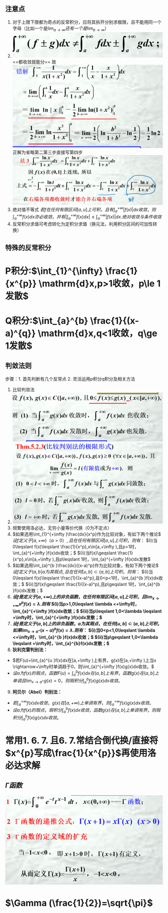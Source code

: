## 注意点
1. 对于上限下限都为奇点的反常积分，应将其拆开分别求极限，且不能用同一个字母（比如一个是$\lim_{a \to \infty}还有一个是\lim_{b \to \infty}$）
2. ![](images/2022-12-13-09-18-17.png)==都收敛就能分==
   故![](images/2022-12-13-09-22-08.png)正解为省略第二第三步直接写第四步
   ![](images/2022-12-16-11-36-38.png)
3. 绝对值不等式
   $若f在任何有限区间[a,u]上可积，且有\int_{a}^{+\infty }\left | f(x) \right |dx收敛，则\int_{a}^{+\infty }f(x)dx亦必收敛，并有\left | \int_{a}^{+\infty }f(x)dx \right |\leqslant \int_{a}^{+\infty }\left | f(x) \right |dx.绝对收敛与条件收敛$
4. 反常积分求值可考虑转化为定积分求值（换元法，利用积分区间的可加性转换）


## 特殊的反常积分
P积分:$\int_{1}^{\infty} \frac{1}{x^{p}} \mathrm{d}x,p>1收敛，p\le 1发散$
==
Q积分:$\int_{a}^{b} \frac{1}{(x-a)^{q}} \mathrm{d}x,q<1收敛，q\ge 1发散$
==

## 判敛法则
步骤：1. 首先判断有几个反常点 2. 灵活运用p积分q积分及相关方法

1. 比较判敛法![](images/2022-12-13-09-28-26.png)
2. ![](images/2022-12-13-09-28-46.png)
3. 频繁使用洛必达、无穷小量等价代换（0为不定点）
4. $如果选用\int_{1}^{+\infty }\frac{dx}{x^p}作为比较对象，有如下两个推论$
$设f定义于[a,+\infty )（a>0）,且在任何有限区间[a,u]上可积，则有：$
$(i)当0\leqslant f(x)\leqslant \frac{1}{x^p},x\in[a,+\infty ),且p>1时，\int_{a}^{+\infty }f(x)dx收敛；$
$(ii)当f(x)\geqslant \frac{1}{x^p},x\in[a,+\infty ),且p\leqslant 1时，\int_{a}^{+\infty }f(x)dx发散$
1. $如果选用\int_{a}^{b }\frac{dx}{(x-a)^p}作为比较对象，有如下两个推论$
$设f定义于(a,b]a为其瑕点,且在任何[u,b]\subset (a,b]上可积，则有：$
$(i)当0\leqslant f(x)\leqslant \frac{1}{(x-a)^p},且0<p<1时，\int_{a}^{b }f(x)dx收敛；$
$(ii)当f(x)\geqslant \frac{1}{(x-a)^p},且p\geqslant 1时，\int_{a}^{b }f(x)dx发散；$
1. **$设f是定义于[a,+\infty )上的非负函数，在任何有限区间[a,u]上可积，且\lim_{x\to+\infty }x^pf(x)=\lambda .则有$
$(i)当p>1,0\leqslant \lambda <+\infty时，\int_{a}^{+\infty }f(x)dx收敛；$
$(ii)当p\leqslant 1,0<\lambda \leqslant +\infty时，\int_{a}^{+\infty }f(x)dx发散；$**
1. **$设f是定义于(a,b]上的非负函数，a为其瑕点，在任何[u,b]\subset (a,b]上可积，如果\lim_{x\to a^+}(x-a)^pf(x)=\lambda .则有：$
$(i)当0<p<1,0\leqslant \lambda <+\infty时，\int_{a}^{b }f(x)dx收敛；$
$(ii)当p\geqslant 1,0<\lambda \leqslant +\infty时，\int_{a}^{b}f(x)dx发散；$**
1. **狄利克雷判别法：**
* $若F(u)=\int_{a}^{u }f(x)dx在[a,+\infty )上有界，g(x)在[a,+\infty )上当x \rightarrow+\infty时单调趋于0，则\int_{a}^{+\infty }f(x)g(x)dx收敛。$
* $设a为f(x)的瑕点，函数F(u)=\int_{a}^{b }f(x)dx在(a,b]上有界，函数g(x)在(a,b]上单调且\lim_{x\to a^+}g(x)=0，则瑕积分\int_{a}^{b}f(x)g(x)dx收敛。$
9. **阿贝尔（Abel）判别法：**
* $若\int_{a}^{+\infty }f(x)dx收敛，g(x)在[a,+\infty )上单调有界，则\int_{a}^{+\infty }f(x)g(x)dx收敛。$
* $设a为f(x)的瑕点，瑕积分\int_{a}^{b }f(x)dx收敛，函数g(x)在(a,b]上单调有界，则瑕积分\int_{a}^{b }f(x)g(x)dx收敛。$
  

常用1. 6. 7.
且6. 7.常结合倒代换/直接将$x^{p}写成\frac{1}{x^{p}}$再使用洛必达求解
==




## $\Gamma 函数$
![](images/2022-12-13-09-30-27.png)

$\Gamma (\frac{1}{2})=\sqrt{\pi}$
==